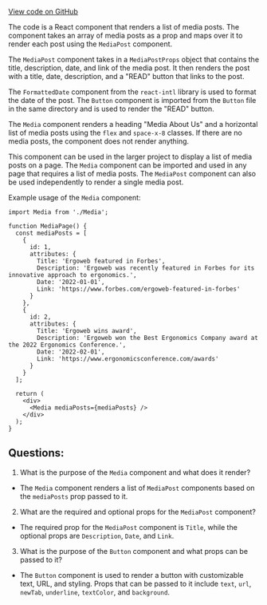 [View code on GitHub](https://github.com/ergoplatform/ergoweb/components/blog/Media.tsx)

The code is a React component that renders a list of media posts. The component takes an array of media posts as a prop and maps over it to render each post using the `MediaPost` component. 

The `MediaPost` component takes in a `MediaPostProps` object that contains the title, description, date, and link of the media post. It then renders the post with a title, date, description, and a "READ" button that links to the post. 

The `FormattedDate` component from the `react-intl` library is used to format the date of the post. The `Button` component is imported from the `Button` file in the same directory and is used to render the "READ" button. 

The `Media` component renders a heading "Media About Us" and a horizontal list of media posts using the `flex` and `space-x-8` classes. If there are no media posts, the component does not render anything. 

This component can be used in the larger project to display a list of media posts on a page. The `Media` component can be imported and used in any page that requires a list of media posts. The `MediaPost` component can also be used independently to render a single media post. 

Example usage of the `Media` component:

```
import Media from './Media';

function MediaPage() {
  const mediaPosts = [
    {
      id: 1,
      attributes: {
        Title: 'Ergoweb featured in Forbes',
        Description: 'Ergoweb was recently featured in Forbes for its innovative approach to ergonomics.',
        Date: '2022-01-01',
        Link: 'https://www.forbes.com/ergoweb-featured-in-forbes'
      }
    },
    {
      id: 2,
      attributes: {
        Title: 'Ergoweb wins award',
        Description: 'Ergoweb won the Best Ergonomics Company award at the 2022 Ergonomics Conference.',
        Date: '2022-02-01',
        Link: 'https://www.ergonomicsconference.com/awards'
      }
    }
  ];

  return (
    <div>
      <Media mediaPosts={mediaPosts} />
    </div>
  );
}
```
## Questions: 
 1. What is the purpose of the `Media` component and what does it render?
- The `Media` component renders a list of `MediaPost` components based on the `mediaPosts` prop passed to it.

2. What are the required and optional props for the `MediaPost` component?
- The required prop for the `MediaPost` component is `Title`, while the optional props are `Description`, `Date`, and `Link`. 

3. What is the purpose of the `Button` component and what props can be passed to it?
- The `Button` component is used to render a button with customizable text, URL, and styling. Props that can be passed to it include `text`, `url`, `newTab`, `underline`, `textColor`, and `background`.
